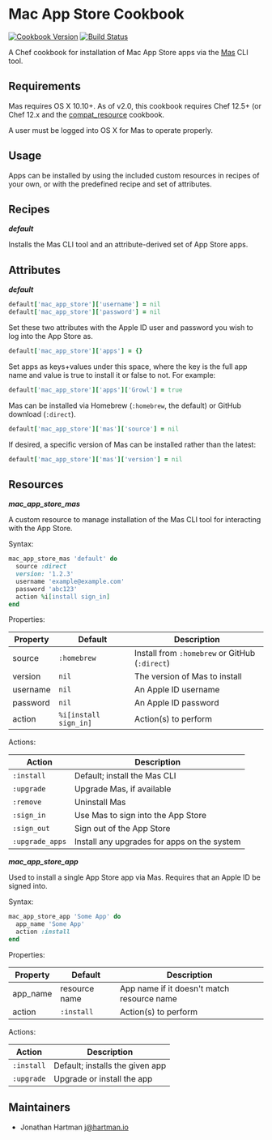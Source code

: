 # Mac App Store Cookbook

[![Cookbook Version](https://img.shields.io/cookbook/v/mac-app-store.svg)][cookbook]
[![Build Status](https://img.shields.io/travis/RoboticCheese/mac-app-store-chef.svg)][travis]

[cookbook]: https://supermarket.getchef.com/cookbooks/mac-app-store
[travis]: https://travis-ci.org/RoboticCheese/mac-app-store-chef

A Chef cookbook for installation of Mac App Store apps via the [Mas](https://github.com/mas-cli/mas) CLI tool.

## Requirements

Mas requires OS X 10.10+. As of v2.0, this cookbook requires Chef 12.5+ (or Chef 12.x and the [compat_resource](https://supermarket.chef.io/cookbooks/compat_resource) cookbook.

A user must be logged into OS X for Mas to operate properly.

## Usage

Apps can be installed by using the included custom resources in recipes of your own, or with the predefined recipe and set of attributes.

## Recipes

***default***

Installs the Mas CLI tool and an attribute-derived set of App Store apps.

## Attributes

***default***

```ruby
default['mac_app_store']['username'] = nil
default['mac_app_store']['password'] = nil
```

Set these two attributes with the Apple ID user and password you wish to log
into the App Store as.

```ruby
default['mac_app_store']['apps'] = {}
```

Set apps as keys+values under this space, where the key is the full app name
and value is true to install it or false to not. For example:

```ruby
default['mac_app_store']['apps']['Growl'] = true
```

Mas can be installed via Homebrew (`:homebrew`, the default) or GitHub download (`:direct`).

```ruby
default['mac_app_store']['mas']['source'] = nil
```

If desired, a specific version of Mas can be installed rather than the latest:

```ruby
default['mac_app_store']['mas']['version'] = nil
```

## Resources

***mac_app_store_mas***

A custom resource to manage installation of the Mas CLI tool for interacting with the App Store.

Syntax:

```ruby
mac_app_store_mas 'default' do
  source :direct
  version: '1.2.3'
  username 'example@example.com'
  password 'abc123'
  action %i[install sign_in]
end
```

Properties:

| Property    | Default               | Description                                    |
|-------------|-----------------------|------------------------------------------------|
| source      | `:homebrew`           | Install from `:homebrew` or GitHub (`:direct`) |
| version     | `nil`                 | The version of Mas to install                  |
| username    | `nil`                 | An Apple ID username                           |
| password    | `nil`                 | An Apple ID password                           |
| action      | `%i[install sign_in]` | Action(s) to perform                           |

Actions:

| Action          | Description                                 |
|-----------------|---------------------------------------------|
| `:install`      | Default; install the Mas CLI                |
| `:upgrade`      | Upgrade Mas, if available                   |
| `:remove`       | Uninstall Mas                               |
| `:sign_in`      | Use Mas to sign into the App Store          |
| `:sign_out`     | Sign out of the App Store                   |
| `:upgrade_apps` | Install any upgrades for apps on the system |

***mac_app_store_app***

Used to install a single App Store app via Mas. Requires that an Apple ID be signed into.

Syntax:

```ruby
mac_app_store_app 'Some App' do
  app_name 'Some App'
  action :install
end
```

Properties:

| Property    | Default        | Description                                |
|-------------|----------------|--------------------------------------------|
| app_name    | resource name  | App name if it doesn't match resource name |
| action      | `:install`     | Action(s) to perform                       |

Actions:

| Action     | Description                     |
|------------|---------------------------------|
| `:install` | Default; installs the given app |
| `:upgrade` | Upgrade or install the app      |

## Maintainers

- Jonathan Hartman <j@hartman.io>
